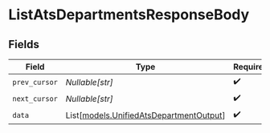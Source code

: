 # ListAtsDepartmentsResponseBody


## Fields

| Field                                                                              | Type                                                                               | Required                                                                           | Description                                                                        |
| ---------------------------------------------------------------------------------- | ---------------------------------------------------------------------------------- | ---------------------------------------------------------------------------------- | ---------------------------------------------------------------------------------- |
| `prev_cursor`                                                                      | *Nullable[str]*                                                                    | :heavy_check_mark:                                                                 | N/A                                                                                |
| `next_cursor`                                                                      | *Nullable[str]*                                                                    | :heavy_check_mark:                                                                 | N/A                                                                                |
| `data`                                                                             | List[[models.UnifiedAtsDepartmentOutput](../models/unifiedatsdepartmentoutput.md)] | :heavy_check_mark:                                                                 | N/A                                                                                |